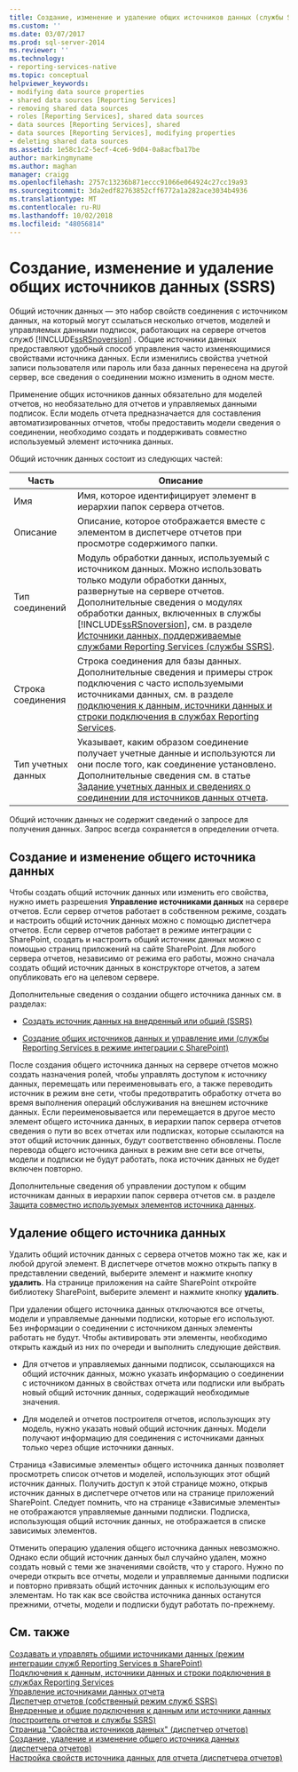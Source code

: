```yaml
---
title: Создание, изменение и удаление общих источников данных (службы SSRS) | Документы Майкрософт
ms.custom: ''
ms.date: 03/07/2017
ms.prod: sql-server-2014
ms.reviewer: ''
ms.technology:
- reporting-services-native
ms.topic: conceptual
helpviewer_keywords:
- modifying data source properties
- shared data sources [Reporting Services]
- removing shared data sources
- roles [Reporting Services], shared data sources
- data sources [Reporting Services], shared
- data sources [Reporting Services], modifying properties
- deleting shared data sources
ms.assetid: 1e58c1c2-5ecf-4ce6-9d04-0a8acfba17be
author: markingmyname
ms.author: maghan
manager: craigg
ms.openlocfilehash: 2757c13236b871eccc91066e064924c27cc19a93
ms.sourcegitcommit: 3da2edf82763852cff6772a1a282ace3034b4936
ms.translationtype: MT
ms.contentlocale: ru-RU
ms.lasthandoff: 10/02/2018
ms.locfileid: "48056814"
---
```

# <a name="create-modify-and-delete-shared-data-sources-ssrs"></a>Создание, изменение и удаление общих источников данных (SSRS)
  Общий источник данных — это набор свойств соединения с источником данных, на который могут ссылаться несколько отчетов, моделей и управляемых данными подписок, работающих на сервере отчетов служб [!INCLUDE[ssRSnoversion](../../includes/ssrsnoversion-md.md)] . Общие источники данных предоставляют удобный способ управления часто изменяющимися свойствами источника данных. Если изменились свойства учетной записи пользователя или пароль или база данных перенесена на другой сервер, все сведения о соединении можно изменить в одном месте.  
  
 Применение общих источников данных обязательно для моделей отчетов, но необязательно для отчетов и управляемых данными подписок. Если модель отчета предназначается для составления автоматизированных отчетов, чтобы предоставить модели сведения о соединении, необходимо создать и поддерживать совместно используемый элемент источника данных.  
  
 Общий источник данных состоит из следующих частей:  
  
|Часть|Описание|  
|----------|-----------------|  
|Имя|Имя, которое идентифицирует элемент в иерархии папок сервера отчетов.|  
|Описание|Описание, которое отображается вместе с элементом в диспетчере отчетов при просмотре содержимого папки.|  
|Тип соединений|Модуль обработки данных, используемый с источником данных. Можно использовать только модули обработки данных, развернутые на сервере отчетов. Дополнительные сведения о модулях обработки данных, включенных в службы [!INCLUDE[ssRSnoversion](../../includes/ssrsnoversion-md.md)], см. в разделе [Источники данных, поддерживаемые службами Reporting Services (службы SSRS)](../create-deploy-and-manage-mobile-and-paginated-reports.md).|  
|Строка соединения|Строка соединения для базы данных. Дополнительные сведения и примеры строк подключения с часто используемыми источниками данных, см. в разделе [подключения к данным, источники данных и строки подключения в службах Reporting Services](../data-connections-data-sources-and-connection-strings-in-reporting-services.md).|  
|Тип учетных данных|Указывает, каким образом соединение получает учетные данные и используются ли они после того, как соединение установлено. Дополнительные сведения см. в статье [Задание учетных данных и сведениях о соединении для источников данных отчета](../../integration-services/connection-manager/data-sources.md).|  
  
 Общий источник данных не содержит сведений о запросе для получения данных. Запрос всегда сохраняется в определении отчета.  
  
## <a name="creating-and-modifying-a-shared-data-source"></a>Создание и изменение общего источника данных  
 Чтобы создать общий источник данных или изменить его свойства, нужно иметь разрешения **Управление источниками данных** на сервере отчетов. Если сервер отчетов работает в собственном режиме, создать и настроить общий источник данных можно с помощью диспетчера отчетов. Если сервер отчетов работает в режиме интеграции с SharePoint, создать и настроить общий источник данных можно с помощью страниц приложений на сайте SharePoint. Для любого сервера отчетов, независимо от режима его работы, можно сначала создать общий источник данных в конструкторе отчетов, а затем опубликовать его на целевом сервере.  
  
 Дополнительные сведения о создании общего источника данных см. в разделах:  
  
-   [Создать источник данных на внедренный или общий &#40;SSRS&#41;](../create-an-embedded-or-shared-data-source-ssrs.md)  
  
-   [Создание общих источников данных и управление ими &#40;службы Reporting Services в режиме интеграции с SharePoint&#41;](../create-manage-shared-data-sources-reporting-services-sharepoint-integrated-mode.md)  
  
 После создания общего источника данных на сервере отчетов можно создать назначения ролей, чтобы управлять доступом к источнику данных, перемещать или переименовывать его, а также переводить источник в режим вне сети, чтобы предотвратить обработку отчета во время выполнения операций обслуживания на внешнем источнике данных. Если переименовывается или перемещается в другое место элемент общего источника данных, в иерархии папок сервера отчетов сведения о пути во всех отчетах или подписках, которые ссылаются на этот общий источник данных, будут соответственно обновлены. После перевода общего источника данных в режим вне сети все отчеты, модели и подписки не будут работать, пока источник данных не будет включен повторно.  
  
 Дополнительные сведения об управлении доступом к общим источникам данных в иерархии папок сервера отчетов см. в разделе [Защита совместно используемых элементов источника данных](../security/secure-shared-data-source-items.md).  
  
## <a name="deleting-a-shared-data-source"></a>Удаление общего источника данных  
 Удалить общий источник данных с сервера отчетов можно так же, как и любой другой элемент. В диспетчере отчетов можно открыть папку в представлении сведений, выберите элемент и нажмите кнопку **удалить**. На странице приложения на сайте SharePoint откройте библиотеку SharePoint, выберите элемент и нажмите кнопку **удалить**.  
  
 При удалении общего источника данных отключаются все отчеты, модели и управляемые данными подписки, которые его используют. Без информации о соединении с источником данных элементы работать не будут. Чтобы активировать эти элементы, необходимо открыть каждый из них по очереди и выполнить следующие действия.  
  
-   Для отчетов и управляемых данными подписок, ссылающихся на общий источник данных, можно указать информацию о соединении с источником данных в свойствах отчета или подписки или выбрать новый общий источник данных, содержащий необходимые значения.  
  
-   Для моделей и отчетов построителя отчетов, использующих эту модель, нужно указать новый общий источник данных. Модели получают информацию для соединения с источниками данных только через общие источники данных.  
  
 Страница «Зависимые элементы» общего источника данных позволяет просмотреть список отчетов и моделей, использующих этот общий источник данных. Получить доступ к этой странице можно, открыв источник данных в диспетчере отчетов или на странице приложений SharePoint. Следует помнить, что на странице «Зависимые элементы» не отображаются управляемые данными подписки. Подписка, использующая общий источник данных, не отображается в списке зависимых элементов.  
  
 Отменить операцию удаления общего источника данных невозможно. Однако если общий источник данных был случайно удален, можно создать новый с теми же значениями свойств, что у старого. Нужно по очереди открыть все отчеты, модели и управляемые данными подписки и повторно привязать общий источник данных к использующим его элементам. Но так как все свойства источника данных останутся прежними, отчеты, модели и подписки будут работать по-прежнему.  
  
## <a name="see-also"></a>См. также  
 [Создавать и управлять общими источниками данных &#40;режим интеграции служб Reporting Services в SharePoint&#41;](../create-manage-shared-data-sources-reporting-services-sharepoint-integrated-mode.md)   
 [Подключения к данным, источники данных и строки подключения в службах Reporting Services](../data-connections-data-sources-and-connection-strings-in-reporting-services.md)   
 [Управление источниками данных отчета](manage-report-data-sources.md)   
 [Диспетчер отчетов &#40;собственный режим служб SSRS&#41;](../report-manager-ssrs-native-mode.md)   
 [Внедренные и общие подключения к данным или источники данных &#40;построитель отчетов и службы SSRS&#41;](../embedded-and-shared-data-connections-or-data-sources-report-builder-and-ssrs.md)   
 [Страница "Свойства источников данных" (диспетчер отчетов)](../data-sources-properties-page-report-manager.md)   
 [Создание, удаление и изменение общего источника данных &#40;диспетчера отчетов&#41;](../create-delete-or-modify-a-shared-data-source-report-manager.md)   
 [Настройка свойств источника данных для отчета &#40;диспетчера отчетов&#41;](configure-data-source-properties-for-a-report-report-manager.md)  
  
  
